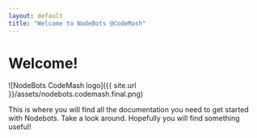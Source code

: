```yaml
---
layout: default
title: "Welcome to NodeBots @CodeMash"
---
```


# Welcome!

![NodeBots CodeMash logo]({{ site.url }}/assets/nodebots.codemash.final.png)

This is where you will find all the documentation you need to get started with Nodebots.  Take a look around.  Hopefully you will find something useful!


